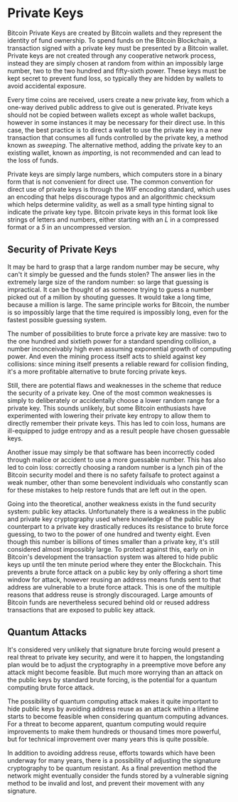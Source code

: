 # Private Keys

Bitcoin Private Keys are created by Bitcoin wallets and they represent the identity of fund ownership. To spend funds on the Bitcoin Blockchain, a transaction signed with a private key must be presented by a Bitcoin wallet. Private keys are not created through any cooperative network process, instead they are simply chosen at random from within an impossibly large number, two to the two hundred and fifty-sixth power. These keys must be kept secret to prevent fund loss, so typically they are hidden by wallets to avoid accidental exposure.

Every time coins are received, users create a new private key, from which a one-way derived public address to give out is generated. Private keys should not be copied between wallets except as whole wallet backups, however in some instances it may be necessary for their direct use. In this case, the best practice is to direct a wallet to use the private key in a new transaction that consumes all funds controlled by the private key, a method known as *sweeping*. The alternative method, adding the private key to an existing wallet, known as *importing*, is not recommended and can lead to the loss of funds.

Private keys are simply large numbers, which computers store in a binary form that is not convenient for direct use. The common convention for direct use of private keys is through the *WIF* encoding standard, which uses an encoding that helps discourage typos and an algorithmic checksum which helps determine validity, as well as a small type hinting signal to indicate the private key type. Bitcoin private keys in this format look like strings of letters and numbers, either starting with an *L* in a compressed format or a *5* in an uncompressed version.

## Security of Private Keys

It may be hard to grasp that a large random number may be secure, why can't it simply be guessed and the funds stolen? The answer lies in the extremely large size of the random number: so large that guessing is impractical. It can be thought of as someone trying to guess a number picked out of a million by shouting guesses. It would take a long time, because a million is large. The same principle works for Bitcoin, the number is so impossibly large that the time required is impossibly long, even for the fastest possible guessing system.

The number of possibilities to brute force a private key are massive: two to the one hundred and sixtieth power for a standard spending collision, a number inconceivably high even assuming exponential growth of computing power. And even the mining process itself acts to shield against key collisions: since mining itself presents a reliable reward for collision finding, it's a more profitable alternative to brute forcing private keys.

Still, there are potential flaws and weaknesses in the scheme that reduce the security of a private key. One of the most common weaknesses is simply to deliberately or accidentally choose a lower random range for a private key. This sounds unlikely, but some Bitcoin enthusiasts have experimented with lowering their private key entropy to allow them to directly remember their private keys. This has led to coin loss, humans are ill-equipped to judge entropy and as a result people have chosen guessable keys.

Another issue may simply be that software has been incorrectly coded through malice or accident to use a more guessable number. This has also led to coin loss: correctly choosing a random number is a lynch pin of the Bitcoin security model and there is no safety failsafe to protect against a weak number, other than some benevolent individuals who constantly scan for these mistakes to help restore funds that are left out in the open.

Going into the theoretical, another weakness exists in the fund security system: public key attacks. Unfortunately there is a weakness in the public and private key cryptography used where knowledge of the public key counterpart to a private key drastically reduces its resistance to brute force guessing, to two to the power of one hundred and twenty eight. Even though this number is billions of times smaller than a private key, it's still considered almost impossibly large. To protect against this, early on in Bitcoin's development the transaction system was altered to hide public keys up until the ten minute period where they enter the Blockchain. This prevents a brute force attack on a public key by only offering a short time window for attack, however reusing an address means funds sent to that address are vulnerable to a brute force attack. This is one of the multiple reasons that address reuse is strongly discouraged. Large amounts of Bitcoin funds are nevertheless secured behind old or reused address transactions that are exposed to public key attack.

## Quantum Attacks

It's considered very unlikely that signature brute forcing would present a real threat to private key security, and were it to happen, the longstanding plan would be to adjust the cryptography in a preemptive move before any attack might become feasible. But much more worrying than an attack on the public keys by standard brute forcing, is the potential for a quantum computing brute force attack.

The possibility of quantum computing attack makes it quite important to hide public keys by avoiding address reuse as an attack within a lifetime starts to become feasible when considering quantum computing advances. For a threat to become apparent, quantum computing would require improvements to make them hundreds or thousand times more powerful, but for technical improvement over many years this is quite possible.

In addition to avoiding address reuse, efforts towards which have been underway for many years, there is a possibility of adjusting the signature cryptography to be quantum resistant. As a final prevention method the network might eventually consider the funds stored by a vulnerable signing method to be invalid and lost, and prevent their movement with any signature.

